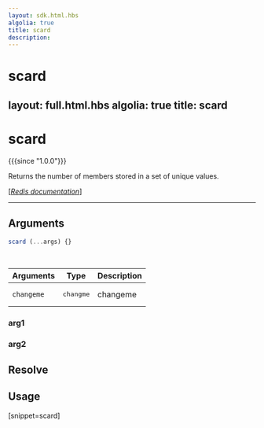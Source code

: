 ```yaml
---
layout: sdk.html.hbs
algolia: true
title: scard
description:
---
```


# scard
layout: full.html.hbs
algolia: true
title: scard
---

# scard

{{{since "1.0.0"}}}

Returns the number of members stored in a set of unique values.

[[_Redis documentation_]](https://redis.io/commands/scard)

---

## Arguments

```js
scard (...args) {}

```

<br/>

| Arguments    | Type    | Description |
|--------------|---------|-------------|
| ``changeme`` | <pre>changme</pre> | changeme    |

### arg1

### arg2

## Resolve

## Usage

[snippet=scard]
